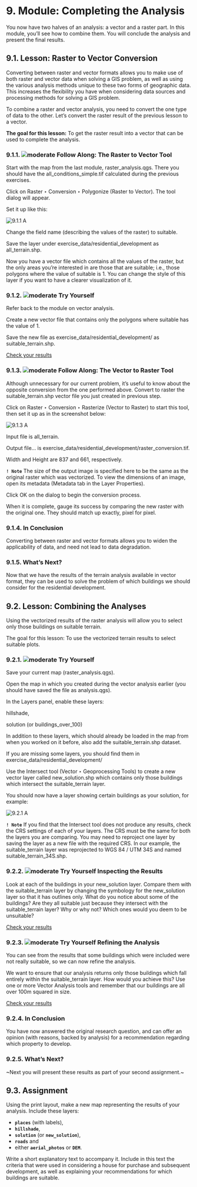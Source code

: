 # 9. Module: Completing the Analysis
You now have two halves of an analysis: a vector and a raster part. In this module, you’ll see how to combine them. You will conclude the analysis and present the final results.

## 9.1. Lesson: Raster to Vector Conversion
Converting between raster and vector formats allows you to make use of both raster and vector data when solving a GIS problem, as well as using the various analysis methods unique to these two forms of geographic data. This increases the flexibility you have when considering data sources and processing methods for solving a GIS problem.

To combine a raster and vector analysis, you need to convert the one type of data to the other. Let’s convert the raster result of the previous lesson to a vector.

**The goal for this lesson:** To get the raster result into a vector that can be used to complete the analysis.

### 9.1.1. ![moderate](https://github.com/Toletum-Network/AutumnSchool_2020/blob/master/Icons/moderate.png) Follow Along: The Raster to Vector Tool
Start with the map from the last module, raster_analysis.qgs. There you should have the all_conditions_simple.tif calculated during the previous exercises.

Click on Raster ‣ Conversion ‣ Polygonize (Raster to Vector). The tool dialog will appear.

Set it up like this:

![9.1.1 A]()

Change the field name (describing the values of the raster) to suitable.

Save the layer under exercise_data/residential_development as all_terrain.shp.

Now you have a vector file which contains all the values of the raster, but the only areas you’re interested in are those that are suitable; i.e., those polygons where the value of suitable is 1. You can change the style of this layer if you want to have a clearer visualization of it.

### 9.1.2. ![moderate](https://github.com/Toletum-Network/AutumnSchool_2020/blob/master/Icons/moderate.png) Try Yourself
Refer back to the module on vector analysis.

Create a new vector file that contains only the polygons where suitable has the value of 1.

Save the new file as exercise_data/residential_development/ as suitable_terrain.shp.

[Check your results]()

### 9.1.3. ![moderate](https://github.com/Toletum-Network/AutumnSchool_2020/blob/master/Icons/moderate.png) Follow Along: The Vector to Raster Tool
Although unnecessary for our current problem, it’s useful to know about the opposite conversion from the one performed above. Convert to raster the suitable_terrain.shp vector file you just created in previous step.

Click on Raster ‣ Conversion ‣ Rasterize (Vector to Raster) to start this tool, then set it up as in the screenshot below:

![9.1.3 A]()

Input file is all_terrain.

Output file… is exercise_data/residential_development/raster_conversion.tif.

Width and Height are 837 and 661, respectively.

**``! Note``**
The size of the output image is specified here to be the same as the original raster which was vectorized. To view the dimensions of an image, open its metadata (Metadata tab in the Layer Properties).

Click OK on the dialog to begin the conversion process.

When it is complete, gauge its success by comparing the new raster with the original one. They should match up exactly, pixel for pixel.

### 9.1.4. In Conclusion
Converting between raster and vector formats allows you to widen the applicability of data, and need not lead to data degradation.

### 9.1.5. What’s Next?
Now that we have the results of the terrain analysis available in vector format, they can be used to solve the problem of which buildings we should consider for the residential development.

## 9.2. Lesson: Combining the Analyses
Using the vectorized results of the raster analysis will allow you to select only those buildings on suitable terrain.

The goal for this lesson: To use the vectorized terrain results to select suitable plots.

### 9.2.1. ![moderate](https://github.com/Toletum-Network/AutumnSchool_2020/blob/master/Icons/moderate.png) Try Yourself
Save your current map (raster_analysis.qgs).

Open the map in which you created during the vector analysis earlier (you should have saved the file as analysis.qgs).

In the Layers panel, enable these layers:

hillshade,

solution (or buildings_over_100)

In addition to these layers, which should already be loaded in the map from when you worked on it before, also add the suitable_terrain.shp dataset.

If you are missing some layers, you should find them in exercise_data/residential_development/

Use the Intersect tool (Vector ‣ Geoprocessing Tools) to create a new vector layer called new_solution.shp which contains only those buildings which intersect the suitable_terrain layer.

You should now have a layer showing certain buildings as your solution, for example:

![9.2.1 A]()

**``! Note``**
If you find that the Intersect tool does not produce any results, check the CRS settings of each of your layers. The CRS must be the same for both the layers you are comparing. You may need to reproject one layer by saving the layer as a new file with the required CRS. In our example, the suitable_terrain layer was reprojected to WGS 84 / UTM 34S and named suitable_terrain_34S.shp.

### 9.2.2. ![moderate](https://github.com/Toletum-Network/AutumnSchool_2020/blob/master/Icons/moderate.png) Try Yourself Inspecting the Results
Look at each of the buildings in your new_solution layer. Compare them with the suitable_terrain layer by changing the symbology for the new_solution layer so that it has outlines only. What do you notice about some of the buildings? Are they all suitable just because they intersect with the suitable_terrain layer? Why or why not? Which ones would you deem to be unsuitable?

[Check your results]()

### 9.2.3. ![moderate](https://github.com/Toletum-Network/AutumnSchool_2020/blob/master/Icons/moderate.png) Try Yourself Refining the Analysis
You can see from the results that some buildings which were included were not really suitable, so we can now refine the analysis.

We want to ensure that our analysis returns only those buildings which fall entirely within the suitable_terrain layer. How would you achieve this? Use one or more Vector Analysis tools and remember that our buildings are all over 100m squared in size.

[Check your results]()

### 9.2.4. In Conclusion
You have now answered the original research question, and can offer an opinion (with reasons, backed by analysis) for a recommendation regarding which property to develop.

### 9.2.5. What’s Next?
~Next you will present these results as part of your second assignment.~

## 9.3. Assignment
Using the print layout, make a new map representing the results of your analysis. Include these layers:

* **``places``** (with labels),
* **``hillshade``**,
* **``solution``** (or **``new_solution``**),
* **``roads``** and
* either **``aerial_photos``** or **``DEM``**.

Write a short explanatory text to accompany it. Include in this text the criteria that were used in considering a house for purchase and subsequent development, as well as explaining your recommendations for which buildings are suitable.

